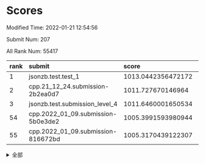 # Scores

Modified Time: 2022-01-21 12:54:56

Submit Num: 207

All Rank Num: 55417

| rank |               submit               |       score        |       sigma        | pk_num |
| :--- | :--------------------------------- | :----------------- | :----------------- | :----- |
| 1    | jsonzb.test.test_1                 | 1013.0442356472172 | 0.7982226637600127 | 1069   |
| 2    | cpp.21_12_24.submission-2b2ea0d7   | 1011.727670146964  | 0.8049057814892393 | 1068   |
| 3    | jsonzb.test.submission_level_4     | 1011.6460001650534 | 0.7912003797975269 | 1073   |
| 54   | cpp.2022_01_09.submission-5b0e3de2 | 1005.3991593980944 | 0.7218436185310083 | 1073   |
| 55   | cpp.2022_01_09.submission-816672bd | 1005.3170439122307 | 0.7093649335884131 | 1071   |


<details>
<summary>全部</summary>

| rank |                 submit                 |       score        |       sigma        | pk_num |
| :--- | :------------------------------------- | :----------------- | :----------------- | :----- |
| 1    | jsonzb.test.test_1                     | 1013.0442356472172 | 0.7982226637600127 | 1069   |
| 2    | cpp.21_12_24.submission-2b2ea0d7       | 1011.727670146964  | 0.8049057814892393 | 1068   |
| 3    | jsonzb.test.submission_level_4         | 1011.6460001650534 | 0.7912003797975269 | 1073   |
| 4    | gobigger.level_3.submission_level_3_0  | 1011.3064699764794 | 0.7688960759153637 | 1070   |
| 5    | gobigger.level_3.submission_level_3_49 | 1011.2294104469315 | 0.7706433058183588 | 1073   |
| 6    | gobigger.level_3.submission_level_3_35 | 1010.9966710109744 | 0.7596538524597384 | 1076   |
| 7    | gobigger.level_3.submission_level_3_19 | 1010.98391257252   | 0.7785806946999126 | 1068   |
| 8    | gobigger.level_3.submission_level_3_40 | 1010.8514538753792 | 0.7642879947054928 | 1071   |
| 9    | gobigger.level_3.submission_level_3_27 | 1010.8161665383726 | 0.7490551243569431 | 1070   |
| 10   | gobigger.level_3.submission_level_3_42 | 1010.7630115093995 | 0.7696777066344811 | 1072   |
| 11   | gobigger.level_3.submission_level_3_34 | 1010.7018489127317 | 0.7658807485314126 | 1071   |
| 12   | gobigger.level_3.submission_level_3_4  | 1010.6100565305389 | 0.7589376156807549 | 1073   |
| 13   | gobigger.level_3.submission_level_3_48 | 1010.5769156247777 | 0.7734026630422776 | 1069   |
| 14   | gobigger.level_3.submission_level_3_6  | 1010.4944219238885 | 0.7786991730099986 | 1069   |
| 15   | gobigger.level_3.submission_level_3_45 | 1010.4565373450423 | 0.7879080620382432 | 1068   |
| 16   | gobigger.level_3.submission_level_3_13 | 1010.3947766442025 | 0.7432495050497562 | 1069   |
| 17   | gobigger.level_3.submission_level_3_9  | 1010.3831474837484 | 0.7724279110427338 | 1070   |
| 18   | gobigger.level_3.submission_level_3_21 | 1010.3638234689744 | 0.7652792800709536 | 1073   |
| 19   | gobigger.level_3.submission_level_3_25 | 1010.2945094379935 | 0.7870881020905532 | 1065   |
| 20   | gobigger.level_3.submission_level_3_44 | 1010.2827127921892 | 0.7711848883506148 | 1070   |
| 21   | gobigger.level_3.submission_level_3_46 | 1010.0739483190175 | 0.7608611355075873 | 1070   |
| 22   | gobigger.level_3.submission_level_3_16 | 1010.0531184819263 | 0.743062172350076  | 1072   |
| 23   | gobigger.level_3.submission_level_3_22 | 1010.0425568453995 | 0.7755055219624325 | 1073   |
| 24   | gobigger.level_3.submission_level_3_20 | 1009.9592591186848 | 0.7420511229350257 | 1072   |
| 25   | gobigger.level_3.submission_level_3_7  | 1009.8549252463456 | 0.7626437185084529 | 1072   |
| 26   | gobigger.level_3.submission_level_3_28 | 1009.8412729055424 | 0.7525603081762653 | 1065   |
| 27   | gobigger.level_3.submission_level_3_38 | 1009.8404811883262 | 0.7750953509078004 | 1070   |
| 28   | gobigger.level_3.submission_level_3_11 | 1009.8362107329789 | 0.7492256607481561 | 1065   |
| 29   | gobigger.level_3.submission_level_3_15 | 1009.740387938012  | 0.7622443529748463 | 1075   |
| 30   | gobigger.level_3.submission_level_3_33 | 1009.7074389572725 | 0.7372123386255971 | 1070   |
| 31   | gobigger.level_3.submission_level_3_23 | 1009.6265194077148 | 0.7463538855335492 | 1074   |
| 32   | gobigger.level_3.submission_level_3_18 | 1009.5942908969123 | 0.7678479457997265 | 1072   |
| 33   | gobigger.level_3.submission_level_3_36 | 1009.4495189859255 | 0.760449163231345  | 1060   |
| 34   | gobigger.level_3.submission_level_3_14 | 1009.4455982041197 | 0.7411264879345767 | 1076   |
| 35   | gobigger.level_3.submission_level_3_39 | 1009.3582000933385 | 0.7467871036687331 | 1074   |
| 36   | gobigger.level_3.submission_level_3_17 | 1009.3299674340426 | 0.7553319355202422 | 1068   |
| 37   | gobigger.level_3.submission_level_3_30 | 1009.3219270449582 | 0.7404451241970122 | 1071   |
| 38   | gobigger.level_3.submission_level_3_24 | 1009.3131520910191 | 0.739112654511473  | 1071   |
| 39   | gobigger.level_3.submission_level_3_31 | 1009.2274391194145 | 0.7448441967246259 | 1071   |
| 40   | gobigger.level_3.submission_level_3_5  | 1009.1515526401394 | 0.7496601354283771 | 1065   |
| 41   | gobigger.level_3.submission_level_3_3  | 1009.0495638291795 | 0.7528338351292293 | 1068   |
| 42   | gobigger.level_3.submission_level_3_32 | 1009.0380180571193 | 0.756139842597048  | 1076   |
| 43   | gobigger.level_3.submission_level_3_29 | 1009.0006805500236 | 0.7604577071942545 | 1077   |
| 44   | gobigger.level_3.submission_level_3_1  | 1008.9953953130025 | 0.770072179333592  | 1070   |
| 45   | gobigger.level_3.submission_level_3_8  | 1008.9905246278873 | 0.7473560444830147 | 1068   |
| 46   | gobigger.level_3.submission_level_3_2  | 1008.8764990662685 | 0.7263770696502256 | 1072   |
| 47   | gobigger.level_3.submission_level_3_10 | 1008.7936161123093 | 0.7338321643961113 | 1070   |
| 48   | gobigger.level_3.submission_level_3_41 | 1008.7780650305235 | 0.7374523267708556 | 1074   |
| 49   | gobigger.level_3.submission_level_3_26 | 1008.6377285748542 | 0.747877772912148  | 1070   |
| 50   | gobigger.level_3.submission_level_3_43 | 1008.6348832214835 | 0.7498286449625474 | 1076   |
| 51   | gobigger.level_3.submission_level_3_12 | 1008.5466277290358 | 0.7635649704535317 | 1066   |
| 52   | gobigger.level_3.submission_level_3_47 | 1008.3726673003938 | 0.7547463618330542 | 1073   |
| 53   | gobigger.level_3.submission_level_3_37 | 1007.8469417665257 | 0.7370376349291001 | 1075   |
| 54   | cpp.2022_01_09.submission-5b0e3de2     | 1005.3991593980944 | 0.7218436185310083 | 1073   |
| 55   | cpp.2022_01_09.submission-816672bd     | 1005.3170439122307 | 0.7093649335884131 | 1071   |
| 56   | gobigger.level_1.submission_level_1_3  | 1004.662965137999  | 0.7203925180832382 | 1071   |
| 57   | gobigger.level_1.submission_level_1_24 | 1004.6455724707106 | 0.7239021813977906 | 1068   |
| 58   | gobigger.level_1.submission_level_1_30 | 1004.5258524055816 | 0.7201071737179441 | 1072   |
| 59   | gobigger.level_1.submission_level_1_23 | 1004.3891878644123 | 0.7140284831677273 | 1075   |
| 60   | gobigger.level_1.submission_level_1_29 | 1004.2354932616555 | 0.7126331953673    | 1069   |
| 61   | gobigger.level_1.submission_level_1_14 | 1004.20743728318   | 0.7144686399371811 | 1068   |
| 62   | gobigger.level_1.submission_level_1_35 | 1004.1798219266967 | 0.7148640324637475 | 1071   |
| 63   | gobigger.level_1.submission_level_1_48 | 1004.1303204632311 | 0.7207301420147997 | 1068   |
| 64   | gobigger.level_1.submission_level_1_15 | 1003.9473044186459 | 0.716111559750247  | 1075   |
| 65   | gobigger.level_1.submission_level_1_46 | 1003.943350434345  | 0.7168790413030505 | 1068   |
| 66   | gobigger.level_1.submission_level_1_13 | 1003.8254792071547 | 0.7142086548449532 | 1071   |
| 67   | gobigger.level_1.submission_level_1_41 | 1003.7366091615717 | 0.7123947585079589 | 1072   |
| 68   | gobigger.level_1.submission_level_1_20 | 1003.7099197086387 | 0.7194279238761707 | 1071   |
| 69   | gobigger.level_1.submission_level_1_27 | 1003.692412800373  | 0.7083131052399443 | 1072   |
| 70   | gobigger.level_1.submission_level_1_6  | 1003.6034407245191 | 0.7201654516505266 | 1071   |
| 71   | gobigger.level_1.submission_level_1_39 | 1003.5335303933969 | 0.7210968377921054 | 1074   |
| 72   | gobigger.level_1.submission_level_1_31 | 1003.5237791247522 | 0.7224782458765712 | 1072   |
| 73   | gobigger.level_1.submission_level_1_7  | 1003.5037450232566 | 0.7215782763123862 | 1068   |
| 74   | gobigger.level_1.submission_level_1_25 | 1003.4975020016476 | 0.7078375782330205 | 1072   |
| 75   | gobigger.level_1.submission_level_1_22 | 1003.4330042653263 | 0.7198027731474118 | 1077   |
| 76   | gobigger.level_1.submission_level_1_0  | 1003.3661578848438 | 0.7297086654357271 | 1070   |
| 77   | gobigger.level_1.submission_level_1_34 | 1003.2729074121488 | 0.7031522793539016 | 1074   |
| 78   | gobigger.level_1.submission_level_1_49 | 1003.2449749900863 | 0.7235140796750825 | 1068   |
| 79   | gobigger.level_1.submission_level_1_12 | 1003.1418940801374 | 0.7125530746864874 | 1070   |
| 80   | gobigger.level_1.submission_level_1_47 | 1003.1376057606644 | 0.7188173212268743 | 1066   |
| 81   | gobigger.level_1.submission_level_1_1  | 1003.1289157258439 | 0.7187683495528906 | 1070   |
| 82   | gobigger.level_1.submission_level_1_10 | 1003.1203136066621 | 0.7159626772190332 | 1070   |
| 83   | gobigger.level_1.submission_level_1_16 | 1003.1191761210116 | 0.7191601292942482 | 1069   |
| 84   | gobigger.level_1.submission_level_1_8  | 1003.071334135695  | 0.7249706121895774 | 1072   |
| 85   | gobigger.level_1.submission_level_1_9  | 1003.0560836985893 | 0.708706984796867  | 1071   |
| 86   | gobigger.level_1.submission_level_1_32 | 1003.0368697714565 | 0.7073562529838957 | 1070   |
| 87   | gobigger.level_1.submission_level_1_28 | 1003.0183046612666 | 0.7080954985236776 | 1073   |
| 88   | gobigger.level_1.submission_level_1_33 | 1002.8825404514389 | 0.7180828553629393 | 1063   |
| 89   | gobigger.level_1.submission_level_1_26 | 1002.8254879023658 | 0.711302004002059  | 1073   |
| 90   | gobigger.level_1.submission_level_1_40 | 1002.7273647629032 | 0.7089000922010725 | 1067   |
| 91   | gobigger.level_1.submission_level_1_2  | 1002.722545808437  | 0.7017052657303892 | 1071   |
| 92   | gobigger.level_1.submission_level_1_21 | 1002.7219384711476 | 0.7158627171846869 | 1070   |
| 93   | gobigger.level_1.submission_level_1_38 | 1002.6093299300305 | 0.7234545995988368 | 1069   |
| 94   | gobigger.level_1.submission_level_1_19 | 1002.6080986846565 | 0.7171822238468691 | 1070   |
| 95   | gobigger.level_1.submission_level_1_4  | 1002.5169415730944 | 0.7214488793831104 | 1074   |
| 96   | gobigger.level_1.submission_level_1_5  | 1002.5143402649283 | 0.718157659771355  | 1077   |
| 97   | gobigger.level_1.submission_level_1_43 | 1002.4783021170686 | 0.717922967672905  | 1067   |
| 98   | gobigger.level_1.submission_level_1_18 | 1002.4153788512633 | 0.7115910274213036 | 1070   |
| 99   | gobigger.level_1.submission_level_1_11 | 1002.3955950967365 | 0.7115441019589885 | 1068   |
| 100  | gobigger.level_1.submission_level_1_37 | 1002.3680565075639 | 0.710167402065037  | 1072   |
| 101  | gobigger.level_1.submission_level_1_45 | 1002.2013962269538 | 0.7187984670386196 | 1070   |
| 102  | gobigger.level_1.submission_level_1_17 | 1002.1726392588035 | 0.7192866159551328 | 1073   |
| 103  | gobigger.level_1.submission_level_1_44 | 1001.9948511167286 | 0.703341978682649  | 1068   |
| 104  | gobigger.level_1.submission_level_1_36 | 1001.9062723218119 | 0.7110085898519654 | 1066   |
| 105  | gobigger.level_1.submission_level_1_42 | 1001.6504920790288 | 0.7068446870262937 | 1070   |
| 106  | gobigger.random.submission_random_24   | 997.2864720675827  | 0.7022599439590989 | 1072   |
| 107  | gobigger.random.submission_random_9    | 997.060842480664   | 0.700394126130435  | 1075   |
| 108  | gobigger.random.submission_random_20   | 997.0453990803123  | 0.7139909164513717 | 1071   |
| 109  | gobigger.random.submission_random_15   | 997.0372173133054  | 0.7065393978618787 | 1069   |
| 110  | gobigger.random.submission_random_26   | 997.0347978707908  | 0.7109140194006877 | 1072   |
| 111  | gobigger.random.submission_random_37   | 996.9880764916961  | 0.7083304656101789 | 1071   |
| 112  | gobigger.random.submission_random_25   | 996.9125087942034  | 0.6954825750450372 | 1074   |
| 113  | gobigger.random.submission_random_18   | 996.9050409360931  | 0.7135383382054148 | 1072   |
| 114  | gobigger.random.submission_random_32   | 996.643764414452   | 0.7233620756569424 | 1071   |
| 115  | gobigger.random.submission_random_2    | 996.6437039654915  | 0.7126497584257953 | 1072   |
| 116  | gobigger.random.submission_random_19   | 996.4295149921513  | 0.6961065394598663 | 1073   |
| 117  | gobigger.random.submission_random_23   | 996.321974075873   | 0.7086076977380465 | 1073   |
| 118  | gobigger.random.submission_random_40   | 996.2354717886253  | 0.7035980197446253 | 1073   |
| 119  | gobigger.random.submission_random_8    | 996.1866686095947  | 0.7079688623205789 | 1071   |
| 120  | gobigger.random.submission_random_17   | 996.1629853954388  | 0.6934483168300444 | 1073   |
| 121  | gobigger.random.submission_random_16   | 996.1432144337954  | 0.7238637560136935 | 1070   |
| 122  | gobigger.random.submission_random_31   | 996.1406361607822  | 0.7000415920070849 | 1069   |
| 123  | gobigger.random.submission_random_42   | 996.0739944375549  | 0.7093179091010643 | 1072   |
| 124  | gobigger.random.submission_random_14   | 996.0580070118873  | 0.714991597777135  | 1072   |
| 125  | gobigger.random.submission_random_27   | 996.0411601640499  | 0.7125546308708186 | 1070   |
| 126  | gobigger.random.submission_random_38   | 996.0294903737313  | 0.7153581868881279 | 1065   |
| 127  | gobigger.random.submission_random_45   | 995.978872414657   | 0.7051506794364589 | 1068   |
| 128  | gobigger.random.submission_random_39   | 995.8773819653762  | 0.7135114955283531 | 1074   |
| 129  | gobigger.random.submission_random_35   | 995.8013571568324  | 0.7207743110042774 | 1074   |
| 130  | gobigger.random.submission_random_47   | 995.7551022064467  | 0.7170608192223056 | 1073   |
| 131  | gobigger.random.submission_random_7    | 995.7470500186906  | 0.7184273544380906 | 1070   |
| 132  | gobigger.random.submission_random_36   | 995.7174850891936  | 0.7138020429176862 | 1071   |
| 133  | gobigger.random.submission_random_12   | 995.7064082251699  | 0.7071233295877334 | 1074   |
| 134  | gobigger.random.submission_random_28   | 995.6977674177241  | 0.7150440665708601 | 1068   |
| 135  | gobigger.random.submission_random_48   | 995.679735390718   | 0.7080435161142973 | 1071   |
| 136  | gobigger.level_2.submission_level_2_20 | 995.6685492759235  | 0.7243436407397337 | 1069   |
| 137  | gobigger.random.submission_random_11   | 995.6639692005567  | 0.7093633212376604 | 1066   |
| 138  | gobigger.random.submission_random_13   | 995.6474425116368  | 0.7121177187226579 | 1073   |
| 139  | gobigger.random.submission_random_29   | 995.6015407602432  | 0.707240922446995  | 1073   |
| 140  | gobigger.random.submission_random_30   | 995.5204099671669  | 0.7268227540534463 | 1069   |
| 141  | gobigger.random.submission_random_43   | 995.5196386242633  | 0.7068491305568892 | 1070   |
| 142  | gobigger.random.submission_random_21   | 995.4749804767971  | 0.7238068439620257 | 1068   |
| 143  | gobigger.random.submission_random_44   | 995.4634672384841  | 0.7043243233804971 | 1075   |
| 144  | gobigger.random.submission_random_3    | 995.3943170967603  | 0.7098907079248672 | 1075   |
| 145  | gobigger.random.submission_random_49   | 995.3928647241494  | 0.7161892812153076 | 1076   |
| 146  | gobigger.random.submission_random_5    | 995.3833371438333  | 0.7130318753086913 | 1075   |
| 147  | gobigger.random.submission_random_33   | 995.3224930829533  | 0.7020879420026898 | 1068   |
| 148  | gobigger.random.submission_random_6    | 995.3121407527374  | 0.7194803681462641 | 1072   |
| 149  | gobigger.random.submission_random_4    | 995.2612985814327  | 0.7060914230314961 | 1073   |
| 150  | gobigger.random.submission_random_22   | 995.2055532053952  | 0.7066728172634246 | 1070   |
| 151  | gobigger.random.submission_random_34   | 995.1880556759146  | 0.7167453718623091 | 1070   |
| 152  | gobigger.random.submission_random_46   | 995.1540124017647  | 0.7216218457547491 | 1069   |
| 153  | gobigger.random.submission_random_10   | 994.8148648675992  | 0.7183339784031323 | 1072   |
| 154  | gobigger.random.submission_random_41   | 994.7969815680935  | 0.722220022551854  | 1072   |
| 155  | gobigger.random.submission_random_1    | 994.6803864781488  | 0.7046781189080557 | 1069   |
| 156  | gobigger.random.submission_random_0    | 994.6291842755226  | 0.728885227203053  | 1072   |
| 157  | gobigger.level_2.submission_level_2_44 | 994.2788874030538  | 0.7398013843671954 | 1073   |
| 158  | gobigger.level_2.submission_level_2_21 | 994.1342738613181  | 0.7364005761782199 | 1069   |
| 159  | gobigger.level_2.submission_level_2_9  | 993.3273833864204  | 0.728472348246905  | 1071   |
| 160  | gobigger.level_2.submission_level_2_5  | 993.2966201669486  | 0.7425551350265072 | 1067   |
| 161  | gobigger.level_2.submission_level_2_49 | 993.1971369095135  | 0.7417180110438659 | 1068   |
| 162  | gobigger.level_2.submission_level_2_36 | 992.9677177318137  | 0.742996097601577  | 1070   |
| 163  | gobigger.level_2.submission_level_2_22 | 992.9620339740774  | 0.7314526614708281 | 1073   |
| 164  | gobigger.level_2.submission_level_2_29 | 992.8981094313773  | 0.7474612904554326 | 1067   |
| 165  | gobigger.level_2.submission_level_2_7  | 992.7293190855546  | 0.7329362787587286 | 1070   |
| 166  | gobigger.level_2.submission_level_2_4  | 992.6799402316467  | 0.7345557820526315 | 1071   |
| 167  | gobigger.level_2.submission_level_2_23 | 992.6632538337187  | 0.7230748469306297 | 1074   |
| 168  | gobigger.level_2.submission_level_2_27 | 992.5698033341893  | 0.7448644774439256 | 1073   |
| 169  | gobigger.level_2.submission_level_2_43 | 992.5341364894988  | 0.7331622071908621 | 1069   |
| 170  | gobigger.level_2.submission_level_2_32 | 992.507336320186   | 0.7437917538406384 | 1070   |
| 171  | gobigger.level_2.submission_level_2_12 | 992.4019900199918  | 0.737770071598223  | 1072   |
| 172  | gobigger.level_2.submission_level_2_33 | 992.3966739810938  | 0.7390944339655917 | 1072   |
| 173  | gobigger.level_2.submission_level_2_34 | 992.3964219264251  | 0.7426763848886498 | 1077   |
| 174  | gobigger.level_2.submission_level_2_24 | 992.3926524816449  | 0.7570091152038267 | 1070   |
| 175  | gobigger.level_2.submission_level_2_1  | 992.3674282783392  | 0.7382056005260969 | 1073   |
| 176  | gobigger.level_2.submission_level_2_15 | 992.3098186576824  | 0.7330193992537842 | 1070   |
| 177  | gobigger.level_2.submission_level_2_45 | 992.298572336972   | 0.7580419622132085 | 1074   |
| 178  | gobigger.level_2.submission_level_2_17 | 992.25908263192    | 0.7722222469271492 | 1068   |
| 179  | gobigger.level_2.submission_level_2_25 | 992.1766963436363  | 0.733053636537218  | 1074   |
| 180  | gobigger.level_2.submission_level_2_19 | 992.0674961203616  | 0.7481418658976864 | 1071   |
| 181  | gobigger.level_2.submission_level_2_0  | 992.0639420652008  | 0.7561965821565274 | 1069   |
| 182  | gobigger.level_2.submission_level_2_14 | 992.0340539764874  | 0.7556153115396359 | 1073   |
| 183  | gobigger.level_2.submission_level_2_38 | 992.0312025650259  | 0.7357041773462702 | 1071   |
| 184  | gobigger.level_2.submission_level_2_11 | 992.0176127775363  | 0.7338020692121527 | 1071   |
| 185  | gobigger.level_2.submission_level_2_31 | 991.9162652068644  | 0.7569031323074915 | 1075   |
| 186  | gobigger.level_2.submission_level_2_16 | 991.8834770710132  | 0.7449757720754893 | 1066   |
| 187  | gobigger.level_2.submission_level_2_39 | 991.830802383334   | 0.7297314695369913 | 1072   |
| 188  | gobigger.level_2.submission_level_2_13 | 991.7779458291809  | 0.7470935365512876 | 1072   |
| 189  | gobigger.level_2.submission_level_2_6  | 991.7066380969783  | 0.7400578167513158 | 1064   |
| 190  | gobigger.level_2.submission_level_2_35 | 991.6159264867628  | 0.7455924267223177 | 1070   |
| 191  | gobigger.level_2.submission_level_2_46 | 991.615664291947   | 0.7620851854247342 | 1069   |
| 192  | gobigger.level_2.submission_level_2_40 | 991.614331509148   | 0.7254744932385804 | 1074   |
| 193  | gobigger.level_2.submission_level_2_3  | 991.5799001398229  | 0.7493006922885305 | 1071   |
| 194  | gobigger.level_2.submission_level_2_48 | 991.5653388434789  | 0.7463228484237646 | 1068   |
| 195  | gobigger.level_2.submission_level_2_37 | 991.5440502851312  | 0.7479292688196937 | 1069   |
| 196  | gobigger.level_2.submission_level_2_10 | 991.517538565386   | 0.7469662891040704 | 1070   |
| 197  | gobigger.level_2.submission_level_2_41 | 991.3163330707416  | 0.7736627691663172 | 1073   |
| 198  | gobigger.level_2.submission_level_2_2  | 991.3089908381502  | 0.7446474083835771 | 1077   |
| 199  | gobigger.level_2.submission_level_2_47 | 991.2322179804188  | 0.7549541433669499 | 1068   |
| 200  | gobigger.level_2.submission_level_2_18 | 991.1973019552318  | 0.7361135347981789 | 1071   |
| 201  | gobigger.level_2.submission_level_2_30 | 991.035611144963   | 0.7769347065054555 | 1072   |
| 202  | gobigger.level_2.submission_level_2_8  | 991.0262331097341  | 0.7593929886209989 | 1073   |
| 203  | gobigger.level_2.submission_level_2_26 | 990.8858887446559  | 0.7730220405252287 | 1063   |
| 204  | gobigger.level_2.submission_level_2_28 | 990.373415577964   | 0.7500000453686297 | 1075   |
| 205  | gobigger.level_2.submission_level_2_42 | 989.8083322120939  | 0.7804138359657681 | 1070   |
| 206  | gobigger.none.submission_none_0        | 978.1112684073136  | 1.2547443948201251 | 1069   |
| 207  | gobigger.none.submission_none_1        | 976.7061727647806  | 1.3775395453780896 | 1073   |

</details>